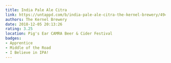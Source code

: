 ```yaml
---
title: India Pale Ale Citra
link: https://untappd.com/b/india-pale-ale-citra-the-kernel-brewery/49489
authors: The Kernel Brewery
date: 2018-12-05 20:13:26
rating: 3.25
location: Pig's Ear CAMRA Beer & Cider Festival
badges:
- Apprentice
- Middle of the Road
- I Believe in IPA!
---
```

